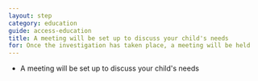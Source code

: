 ```yaml
---
layout: step
category: education
guide: access-education
title: A meeting will be set up to discuss your child's needs
for: Once the investigation has taken place, a meeting will be held
---
```

- A meeting will be set up to discuss your child's needs
